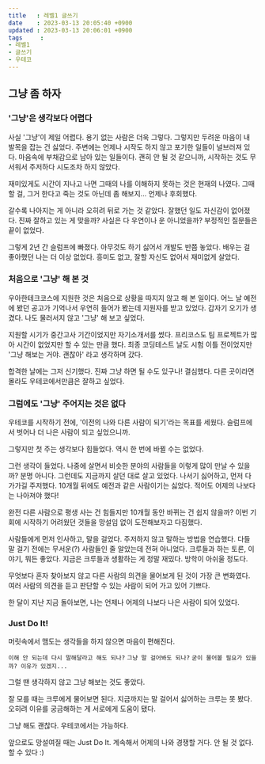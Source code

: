 ```yaml
---
title   : 레벨1 글쓰기
date    : 2023-03-13 20:05:40 +0900
updated : 2023-03-13 20:06:01 +0900
tags     : 
- 레벨1
- 글쓰기
- 우테코
---
```

## 그냥 좀 하자

### '그냥'은 생각보다 어렵다

사실 '그냥'이 제일 어렵다.
용기 없는 사람은 더욱 그렇다. 그렇지만 두려운 마음이 내 발목을 잡는 건 싫었다.
주변에는 언제나 시작도 하지 않고 포기한 일들이 널브러져 있다. 마음속에 부채감으로 남아 있는 일들이다.
괜히 안 될 것 같으니까, 시작하는 것도 무서워서 주저하다 시도조차 하지 않았다.

재미있게도 시간이 지나고 나면 그때의 나를 이해하지 못하는 것은 현재의 나였다.
그때 할 걸, 그거 한다고 죽는 것도 아닌데 좀 해보지... 언제나 후회했다.

갈수록 나아지는 게 아니라 오히려 뒤로 가는 것 같았다. 잘했던 일도 자신감이 없어졌다.
진짜 잘하고 있는 게 맞을까? 사실은 다 우연이나 운 아니었을까? 
부정적인 질문들은 끝이 없었다. 

그렇게 2년 간 슬럼프에 빠졌다.
아무것도 하기 싫어서 개발도 반쯤 놓았다.
배우는 걸 좋아했던 나는 더 이상 없었다.
흥미도 없고, 잘할 자신도 없어서 재미없게 살았다.

### 처음으로 '그냥' 해 본 것

우아한테크코스에 지원한 것은 처음으로 상황을 따지지 않고 해 본 일이다.
어느 날 예전에 봤던 공고가 기억나서 우연히 들어가 봤는데 지원자를 받고 있었다.
갑자기 오기가 생겼다. 나도 물러서지 않고 '그냥' 해 보고 싶었다.

지원할 시기가 중간고사 기간이었지만 자기소개서를 썼다.
프리코스도 팀 프로젝트가 많아 시간이 없었지만 할 수 있는 만큼 했다.
최종 코딩테스트 날도 시험 이틀 전이었지만 '그냥 해보는 거야. 괜찮아' 라고 생각하며 갔다.

합격한 날에는 그저 신기했다. 진짜 그냥 하면 될 수도 있구나!
결심했다. 다른 곳이라면 몰라도 우테코에서만큼은 잘하고 싶었다.

### 그럼에도 '그냥' 주어지는 것은 없다

우테코를 시작하기 전에, '이전의 나와 다른 사람이 되기'라는 목표를 세웠다. 슬럼프에서 벗어나 더 나은 사람이 되고 싶었으니까.

그렇지만 첫 주는 생각보다 힘들었다. 역시 한 번에 바뀔 수는 없었다.

그런 생각이 들었다.
나중에 살면서 비슷한 분야의 사람들을 이렇게 많이 만날 수 있을까? 분명 아니다.
그런데도 지금까지 살던 대로 살고 있었다. 나서기 싫어하고, 먼저 다가가길 주저했다.
10개월 뒤에도 예전과 같은 사람이기는 싫었다. 적어도 어제의 나보다는 나아져야 했다!

완전 다른 사람으로 평생 사는 건 힘들지만 10개월 동안 바뀌는 건 쉽지 않을까?
이번 기회에 시작하기 어려웠던 것들을 망설임 없이 도전해보자고 다짐했다.

사람들에게 먼저 인사하고, 말을 걸었다. 주저하지 않고 말하는 방법을 연습했다.
다들 말 걸기 전에는 무서운(?) 사람들인 줄 알았는데 전혀 아니었다.
크루들과 하는 토론, 이야기, 뭐든 좋았다.
지금은 크루들과 생활하는 게 정말 재밌다. 방학이 아쉬울 정도다.

무엇보다 혼자 찾아보지 않고 다른 사람의 의견을 물어보게 된 것이 가장 큰 변화였다.
여러 사람의 의견을 듣고 판단할 수 있는 사람이 되어 가고 있어 기쁘다.

한 달이 지난 지금 돌아보면, 나는 언제나 어제의 나보다 나은 사람이 되어 있었다.

### Just Do It!

머릿속에서 맴도는 생각들을 하지 않으면 마음이 편해진다.

```이해 안 되는데 다시 말해달라고 해도 되나?``` 
```그냥 말 걸어봐도 되나?```
```굳이 물어볼 필요가 있을까? 이유가 있겠지...```

그럴 땐 생각하지 않고 그냥 해보는 것도 좋았다.

잘 모를 때는 크루에게 물어보면 된다.
지금까지는 말 걸어서 싫어하는 크루는 못 봤다.
오히려 이유를 궁금해하는 게 서로에게 도움이 됐다.

그냥 해도 괜찮다.
우테코에서는 가능하다.

앞으로도 망설여질 때는 Just Do It.
계속해서 어제의 나와 경쟁할 거다.
안 될 것 없다. 할 수 있다 :)